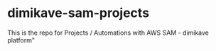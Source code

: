 # dimikave-sam-projects
This is the repo for Projects / Automations with AWS SAM - dimikave platform"